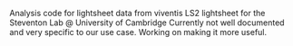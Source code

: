 Analysis code for lightsheet data from viventis LS2 lightsheet for the Steventon Lab @ University of Cambridge
Currently not well documented and very specific to our use case. Working on making it more useful.

